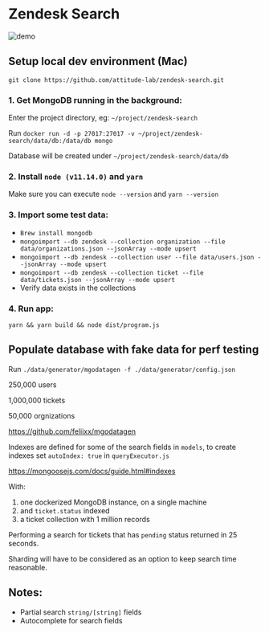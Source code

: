 # Zendesk Search

![demo](demo.gif)

## Setup local dev environment (Mac)

`git clone https://github.com/attitude-lab/zendesk-search.git`

### 1. Get MongoDB running in the background:

Enter the project directory, eg: `~/project/zendesk-search`

Run `docker run -d -p 27017:27017 -v ~/project/zendesk-search/data/db:/data/db mongo`

Database will be created under `~/project/zendesk-search/data/db`

### 2. Install `node (v11.14.0)` and `yarn`

Make sure you can execute `node --version` and `yarn --version`

### 3. Import some test data:

- `Brew install mongodb`
- `mongoimport --db zendesk --collection organization --file data/organizations.json --jsonArray --mode upsert`
- `mongoimport --db zendesk --collection user --file data/users.json --jsonArray --mode upsert`
- `mongoimport --db zendesk --collection ticket --file data/tickets.json --jsonArray --mode upsert`
- Verify data exists in the collections

### 4. Run app:

`yarn && yarn build && node dist/program.js`

## Populate database with fake data for perf testing

Run `./data/generator/mgodatagen -f ./data/generator/config.json`

250,000 users

1,000,000 tickets

50,000 orgnizations

https://github.com/feliixx/mgodatagen

Indexes are defined for some of the search fields in `models`, to create indexes set `autoIndex: true` in `queryExecutor.js`

https://mongoosejs.com/docs/guide.html#indexes

With:
1) one dockerized MongoDB instance, on a single machine
2) and `ticket.status` indexed
3) a ticket collection with 1 million records

Performing a search for tickets that has `pending` status returned in 25 seconds.

Sharding will have to be considered as an option to keep search time reasonable.

## Notes:

- Partial search `string/[string]` fields
- Autocomplete for search fields
